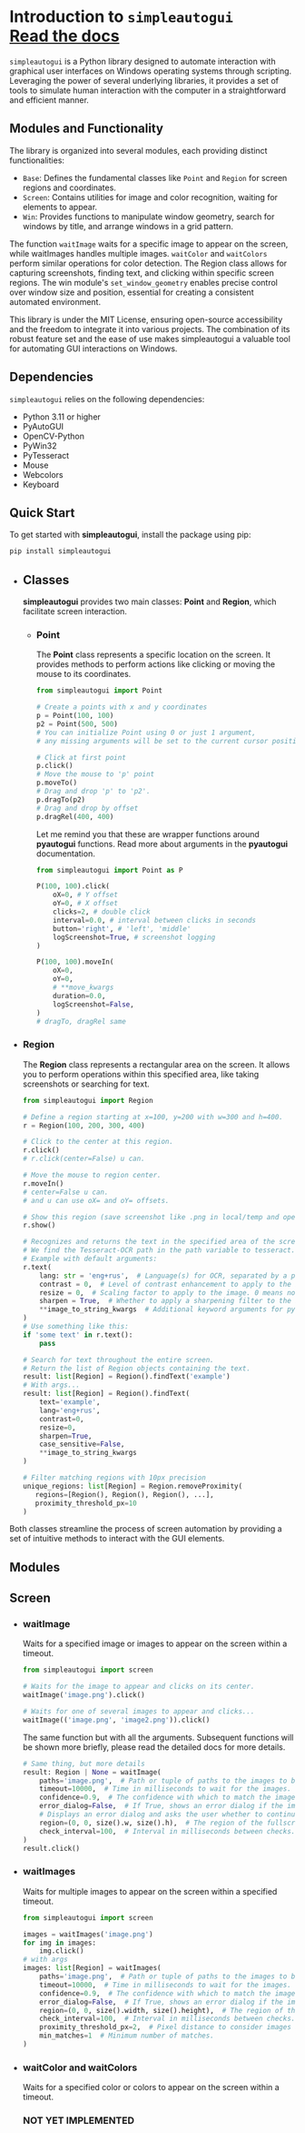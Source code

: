# Introduction to `simpleautogui` <br>[Read the docs]()

`simpleautogui` is a Python library designed to automate
interaction with graphical user interfaces on Windows operating
systems through scripting. Leveraging the power of several
underlying libraries, it provides a set of tools to simulate
human interaction with the computer in a straightforward and
efficient manner.

## Modules and Functionality
 
The library is organized into several modules, each providing
distinct functionalities:

* `Base`: Defines the fundamental classes like `Point` and `Region`
  for screen regions and coordinates.
* `Screen`: Contains utilities for image and color recognition,
  waiting for elements to appear.
* `Win`: Provides functions to manipulate window geometry, search
  for windows by title, and arrange windows in a grid
  pattern.

The function `waitImage` waits for a specific image to
appear on the screen, while waitImages handles multiple images.
`waitColor` and `waitColors` perform similar operations for color
detection. The Region class allows for capturing
screenshots, finding text, and clicking within specific screen regions.
The win module's `set_window_geometry` enables
precise control over window size and position, essential for creating a
consistent automated environment.

This library is under the MIT License, ensuring open-source 
accessibility and the freedom to integrate it into various
projects. The combination of its robust feature set and the ease 
of use makes simpleautogui a valuable tool for
automating GUI interactions on Windows.

## Dependencies

`simpleautogui` relies on the following dependencies:

* Python 3.11 or higher
* PyAutoGUI
* OpenCV-Python
* PyWin32
* PyTesseract
* Mouse
* Webcolors
* Keyboard

## Quick Start

To get started with **simpleautogui**, install the package using pip:

```sh
pip install simpleautogui
```

  * ## Classes

    **simpleautogui** provides two main classes: **Point** and **Region**,
    which facilitate screen interaction.

    * ### Point
      The **Point** class represents a specific location on the screen.
      It provides methods to perform actions like clicking or moving
      the mouse to its coordinates.

      ```python
      from simpleautogui import Point
      
      # Create a points with x and y coordinates
      p = Point(100, 100)
      p2 = Point(500, 500)
      # You can initialize Point using 0 or just 1 argument, 
      # any missing arguments will be set to the current cursor position.
      
      # Click at first point
      p.click()
      # Move the mouse to 'p' point
      p.moveTo()
      # Drag and drop 'p' to 'p2'.
      p.dragTo(p2)
      # Drag and drop by offset
      p.dragRel(400, 400)
      ```
      Let me remind you that these are wrapper functions around **pyautogui** functions.
      Read more about arguments in the **pyautogui** documentation.

      ```python
      from simpleautogui import Point as P
      
      P(100, 100).click(
          oX=0, # Y offset
          oY=0, # X offset
          clicks=2, # double click
          interval=0.0, # interval between clicks in seconds
          button='right', # 'left', 'middle'
          logScreenshot=True, # screenshot logging
      )
      
      P(100, 100).moveIn(
          oX=0,
          oY=0,
          # **move_kwargs
          duration=0.0,
          logScreenshot=False,
      )
      # dragTo, dragRel same
      ```
  * ### Region
     The **Region** class represents a rectangular area on the screen.
    It allows you to perform operations within this specified area,
    like taking screenshots or searching for text.

     ```python
     from simpleautogui import Region
     
     # Define a region starting at x=100, y=200 with w=300 and h=400.
     r = Region(100, 200, 300, 400)
     
     # Click to the center at this region.
     r.click()
     # r.click(center=False) u can.
     
     # Move the mouse to region center.
     r.moveIn()
     # center=False u can.
     # and u can use oX= and oY= offsets.
     
     # Show this region (save screenshot like .png in local/temp and open it).
     r.show()
     
     # Recognizes and returns the text in the specified area of the screen.
     # We find the Tesseract-OCR path in the path variable to tesseract.exe.
     # Example with default arguments:
     r.text(
         lang: str = 'eng+rus',  # Language(s) for OCR, separated by a plus sign (e.g., 'eng+rus').
         contrast = 0,  # Level of contrast enhancement to apply to the image. 0 means no enhancement.
         resize = 0,  # Scaling factor to apply to the image. 0 means no scaling.
         sharpen = True,  # Whether to apply a sharpening filter to the image.
         **image_to_string_kwargs  # Additional keyword arguments for pytesseract.image_to_string.
     )
     # Use something like this:
     if 'some text' in r.text():
         pass
     
     # Search for text throughout the entire screen.
     # Return the list of Region objects containing the text.
     result: list[Region] = Region().findText('example')
     # With args...
     result: list[Region] = Region().findText(
         text='example',
         lang='eng+rus',
         contrast=0,
         resize=0,
         sharpen=True,
         case_sensitive=False,
         **image_to_string_kwargs
     )
     
     # Filter matching regions with 10px precision
     unique_regions: list[Region] = Region.removeProximity(
        regions=[Region(), Region(), Region(), ...],
        proximity_threshold_px=10
     )
     ```
  Both classes streamline the process of screen automation by providing a set of intuitive methods to interact with the GUI elements.

## Modules
## Screen
* ### **waitImage**

  Waits for a specified image or images to appear on the screen within a timeout.

  ```python
  from simpleautogui import screen

  # Waits for the image to appear and clicks on its center.
  waitImage('image.png').click()

  # Waits for one of several images to appear and clicks...
  waitImage(('image.png', 'image2.png')).click()
  ``` 
  The same function but with all the arguments.
  Subsequent functions will be shown more briefly, please read the detailed docs for more details.

  ```python
  # Same thing, but more details
  result: Region | None = waitImage(
      paths='image.png',  # Path or tuple of paths to the images to be searched.
      timeout=10000,  # Time in milliseconds to wait for the images.
      confidence=0.9,  # The confidence with which to match the images.
      error_dialog=False,  # If True, shows an error dialog if the images are not found.
      # Displays an error dialog and asks the user whether to continue exec code or stop.
      region=(0, 0, size().w, size().h),  # The region of the fullscreen to search in.
      check_interval=100,  # Interval in milliseconds between checks.
  )
  result.click()
  ```


* ### **waitImages**

  Waits for multiple images to appear on the screen within a specified timeout.

  ```python
  from simpleautogui import screen

  images = waitImages('image.png')
  for img in images:
      img.click()
  # with args
  images: list[Region] = waitImages(
      paths='image.png',  # Path or tuple of paths to the images to be searched.
      timeout=10000,  # Time in milliseconds to wait for the images.
      confidence=0.9,  # The confidence with which to match the images.
      error_dialog=False,  # If True, shows an error dialog if the images are not found.
      region=(0, 0, size().width, size().height),  # The region of the screen to search in.
      check_interval=100,  # Interval in milliseconds between checks.
      proximity_threshold_px=2,  # Pixel distance to consider images as distinct.
      min_matches=1  # Minimum number of matches.
  )
  ```

* ### **waitColor and waitColors**

  Waits for a specified color or colors to appear on the screen within a timeout.
  ### NOT YET IMPLEMENTED
[//]: # ()
[//]: # (  ```python)

[//]: # (  from pyautogui import size)

[//]: # (  from simpleautogui import Point)

[//]: # (  from simpleautogui.screen import waitColor, waitColors)

[//]: # ()
[//]: # (  point: Point = waitColor&#40;'red'&#41;)

[//]: # (  if point:)

[//]: # (      print&#40;f"Found red color at {point.x}, {point.y}"&#41;)

[//]: # (  else:)

[//]: # (      print&#40;"Red color not found"&#41;)

[//]: # ()
[//]: # (  point: Point = waitColor&#40;)

[//]: # (      color=&#40;'#00ff00', 'rgb&#40;255, 0, 0&#41;'&#41;,)

[//]: # (      timeout=10000,)

[//]: # (      confidence=0.9,)

[//]: # (      error_dialog=False,)

[//]: # (      region=&#40;0, 0, size&#40;&#41;.w, size&#40;&#41;.h&#41;,)

[//]: # (      check_interval=100)

[//]: # (  &#41;)

[//]: # (  if point:)

[//]: # (      point.click&#40;&#41;)

[//]: # (  else:)

[//]: # (      print&#40;"Green color not found"&#41;)

[//]: # ()
[//]: # (  points: list[Point] = waitColors&#40;)

[//]: # (      color=&#40;'rgb&#40;255, 0, 0&#41;', '#00ff00', 'blue'&#41;,)

[//]: # (      timeout=10000,)

[//]: # (      confidence=0.9,)

[//]: # (      error_dialog=False,)

[//]: # (      region=&#40;0, 0, size&#40;&#41;.w, size&#40;&#41;.h&#41;,)

[//]: # (      check_interval=100,)

[//]: # (      proximity_threshold_px=2,)

[//]: # (      min_matches=0  # if 0 return all founded else count first founded)

[//]: # (  &#41;)

[//]: # (  if points:)

[//]: # (      for point in points:)

[//]: # (          point.click&#40;&#41;)

[//]: # (  else:)

[//]: # (      print&#40;"Specified colors not found"&#41;)

[//]: # (  ```)


